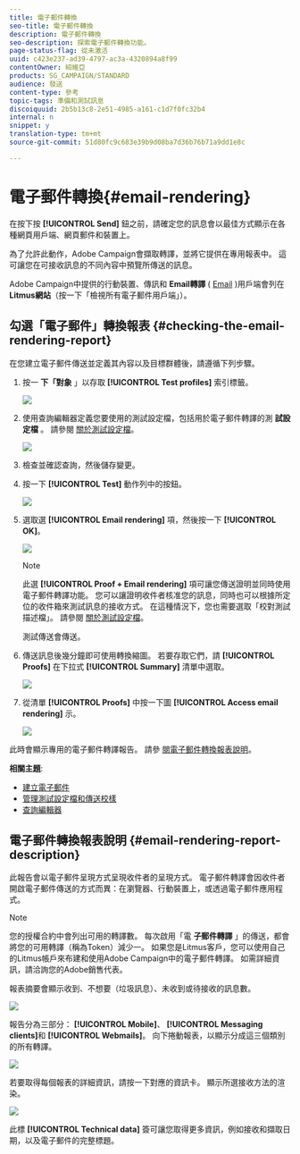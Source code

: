```yaml
---
title: 電子郵件轉換
seo-title: 電子郵件轉換
description: 電子郵件轉換
seo-description: 探索電子郵件轉換功能。
page-status-flag: 從未激活
uuid: c423e237-ad39-4797-ac3a-4320894a8f99
contentOwner: 紹維亞
products: SG_CAMPAIGN/STANDARD
audience: 發送
content-type: 參考
topic-tags: 準備和測試訊息
discoiquuid: 2b5b13c8-2e51-4985-a161-c1d7f0fc32b4
internal: n
snippet: y
translation-type: tm+mt
source-git-commit: 51d80fc9c683e39b9d08ba7d36b76b71a9dd1e8c

---
```



# 電子郵件轉換{#email-rendering}

在按下按 **[!UICONTROL Send]** 鈕之前，請確定您的訊息會以最佳方式顯示在各種網頁用戶端、網頁郵件和裝置上。

為了允許此動作，Adobe Campaign會擷取轉譯，並將它提供在專用報表中。 這可讓您在可接收訊息的不同內容中預覽所傳送的訊息。

Adobe Campaign中提供的行動裝置、傳訊和 **Email轉譯** ( [Email](https://litmus.com/email-testing) )用戶端會列在 **Litmus網站**（按一下「檢視所有電子郵件用戶端」）。

## 勾選「電子郵件」轉換報表 {#checking-the-email-rendering-report}

在您建立電子郵件傳送並定義其內容以及目標群體後，請遵循下列步驟。

1. 按一 **下「對象** 」以存取 **[!UICONTROL Test profiles]** 索引標籤。

   ![](assets/email_rendering_05.png)

1. 使用查詢編輯器定義您要使用的測試設定檔，包括用於電子郵件轉譯的測 **試設定檔** 。 請參閱 [關於測試設定檔](../../sending/using/managing-test-profiles-and-sending-proofs.md#about-test-profiles)。

   ![](assets/email_rendering_06.png)

1. 檢查並確認查詢，然後儲存變更。
1. 按一下 **[!UICONTROL Test]** 動作列中的按鈕。

   ![](assets/email_rendering_07.png)

1. 選取選 **[!UICONTROL Email rendering]** 項，然後按一下 **[!UICONTROL OK]**。

   ![](assets/email_rendering_08.png)

   >[!NOTE]
   >
   >此選 **[!UICONTROL Proof + Email rendering]** 項可讓您傳送證明並同時使用電子郵件轉譯功能。 您可以讓證明收件者核准您的訊息，同時也可以根據所定位的收件箱來測試訊息的接收方式。 在這種情況下，您也需要選取「校對測試描述檔」。 請參閱 [關於測試設定檔](../../sending/using/managing-test-profiles-and-sending-proofs.md#about-test-profiles)。

   測試傳送會傳送。

1. 傳送訊息後幾分鐘即可使用轉換縮圖。 若要存取它們，請 **[!UICONTROL Proofs]** 在下拉式 **[!UICONTROL Summary]** 清單中選取。

   ![](assets/email_rendering_03.png)

1. 從清單 **[!UICONTROL Proofs]** 中按一下圖 **[!UICONTROL Access email rendering]** 示。

   ![](assets/email_rendering_04.png)

此時會顯示專用的電子郵件轉譯報告。 請參 [閱電子郵件轉換報表說明](#email-rendering-report-description)。

**相關主題**:

* [建立電子郵件](../../channels/using/creating-an-email.md)
* [管理測試設定檔和傳送校樣](../../sending/using/managing-test-profiles-and-sending-proofs.md)
* [查詢編輯器](../../automating/using/editing-queries.md#about-query-editor)

## 電子郵件轉換報表說明 {#email-rendering-report-description}

此報告會以電子郵件呈現方式呈現收件者的呈現方式。 電子郵件轉譯會因收件者開啟電子郵件傳送的方式而異：在瀏覽器、行動裝置上，或透過電子郵件應用程式。

>[!NOTE]
>
>您的授權合約中會列出可用的轉譯數。 每次啟用「電 **子郵件轉譯** 」的傳送，都會將您的可用轉譯（稱為Token）減少一。 如果您是Litmus客戶，您可以使用自己的Litmus帳戶來布建和使用Adobe Campaign中的電子郵件轉譯。 如需詳細資訊，請洽詢您的Adobe銷售代表。

報表摘要會顯示收到、不想要（垃圾訊息）、未收到或待接收的訊息數。

![](assets/inbox_rendering_report.png)

報告分為三部分： **[!UICONTROL Mobile]**、 **[!UICONTROL Messaging clients]**&#x200B;和 **[!UICONTROL Webmails]**。 向下捲動報表，以顯示分成這三個類別的所有轉譯。

![](assets/inbox_rendering_report_3.png)

若要取得每個報表的詳細資訊，請按一下對應的資訊卡。 顯示所選接收方法的渲染。

![](assets/inbox_rendering_report_2.png)

此標 **[!UICONTROL Technical data]** 簽可讓您取得更多資訊，例如接收和擷取日期，以及電子郵件的完整標題。
